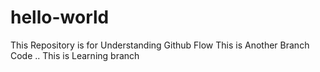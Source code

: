 # hello-world
This Repository is for Understanding Github Flow
This is Another Branch Code ..
This is Learning branch 
